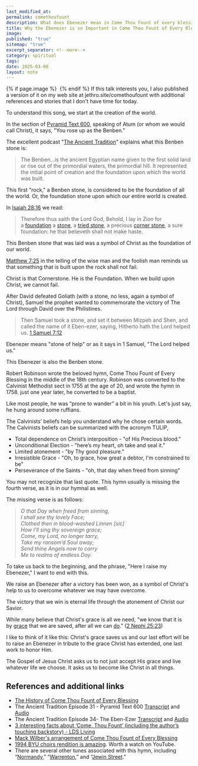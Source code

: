 ```yaml
---
last_modified_at: 
permalink: comethoufount
description: What does Ebenezer mean in Come Thou Fount of every blessing?
title: Why the Ebenezer is so Important in Come Thou Fount of Every Blessing
image: 
published: "true"
sitemap: "true"
excerpt_separator: <!--more-->
category: spiritual
tags: 
date: 2025-03-08
layout: note
---
```



{% if page.image %} <img src="{{ page.image }}" alt=""> {% endif %}
If this talk interests you, I also published a version of it on my web site at jethro.site/comethoufount with additional references and stories that I don't have time for today. 

To understand this song, we start at the creation of the world. 

In the section of [Pyramid Text 600](https://theancienttradition.com/31-pyramid-text-600/), speaking of Atum (or whom we would call Christ), it says, "You rose up as the Benben."

The excellent podcast "[The Ancient Tradition](https://theancienttradition.com)" explains what this Benben stone is: 
> The Benben...is the ancient Egyptian name given to the first solid land or rise out of the primordial waters, the primordial hill. It represented the initial point of creation and the foundation upon which the world was built.

This first "rock," a Benben stone, is considered to be the foundation of all the world. Or, the foundation stone upon which our entire world is created. 

In [Isaiah 28:16](https://www.churchofjesuschrist.org/study/scriptures/ot/isa/28?lang=eng&id=p16#p16) we read: 
> Therefore thus saith the Lord God, Behold, I lay in Zion for a [foundation](https://www.churchofjesuschrist.org/study/scriptures/ot/isa/28?lang=eng#note16a) a [stone](https://www.churchofjesuschrist.org/study/scriptures/ot/isa/28?lang=eng#note16b), a [tried stone](https://theancienttradition.com/34-the-eben-ezer/), a precious [corner stone](https://www.churchofjesuschrist.org/study/scriptures/ot/isa/28?lang=eng#note16c), a sure foundation: he that believeth shall not make haste.

This Benben stone that was laid was a symbol of Christ as the foundation of our world. 

[Matthew 7:25](https://www.churchofjesuschrist.org/study/scriptures/nt/matt/7?lang=eng&id=p25#p25) in the telling of the wise man and the foolish man reminds us that something that is built upon the rock shall not fail. 

Christ is that Cornerstone. He is the Foundation. When we build upon Christ, we cannot fail.

After David defeated Goliath (with a stone, no less, again a symbol of Christ), Samuel the prophet wanted to commemorate the victory of The Lord through David over the Philistines. 
> Then Samuel took a stone, and set it between Mizpeh and Shen, and called the name of it Eben-ezer, saying, Hitherto hath the Lord helped us. [1 Samuel 7:12](https://www.churchofjesuschrist.org/study/scriptures/ot/1-sam/7?lang=eng&id=p12#p12)

Ebenezer means "stone of help" or as it says in 1 Samuel, "The Lord helped us."

This Ebenezer is also the Benben stone. 

Robert Robinson wrote the beloved hymn, Come Thou Fount of Every Blessing in the middle of the 18th century. Robinson was converted to the Calvinist Methodist sect in 1755 at the age of 20, and wrote the hymn in 1758. just one year later, he converted to be a baptist. 

Like most people, he was “prone to wander” a bit in his youth. Let's just say, he hung around some ruffians. 

The Calvinists’ beliefs help you understand why he chose certain words. The Calvinists beliefs can be summarized with the acronym TULIP, 
- Total dependence on Christ’s interposition - "of His Precious blood."
- Unconditional Election - "here’s my heart, oh take and seal it."
- Limited atonement - "by Thy good pleasure."
- Irresistible Grace - "Oh, to grace, how great a debtor, I'm constrained to be"
- Perseverance of the Saints - "oh, that day when freed from sinning"

You may not recognize that last quote. This hymn usually is missing the fourth verse, as it is in our hymnal as well. 

The missing verse is as follows:

> *O that Day when freed from sinning,  
I shall see thy lovely Face;  
Clothed then in blood-washed Linnen \[sic\]  
How I’ll sing thy sovereign grace;  
Come, my Lord, no longer tarry,  
Take my ransom’d Soul away;  
Send thine Angels now to carry  
Me to realms of endless Day.*

To take us back to the beginning, and the phrase, "Here I raise my Ebenezer," I want to end with this. 

We raise an Ebenezer after a victory has been won, as a symbol of Christ's help to us to overcome whatever we may have overcome. 

The victory that we win is eternal life through the atonement of Christ our Savior. 

While many believe that Christ's grace is all we need,  "we know that it is by [grace](https://www.churchofjesuschrist.org/study/scriptures/bofm/2-ne/25?lang=eng&id=p23#note23b) that we are saved, after all we can [do](https://www.churchofjesuschrist.org/study/scriptures/bofm/2-ne/25?lang=eng&id=p23#note23c)." ([2 Nephi 25:23](https://www.churchofjesuschrist.org/study/scriptures/bofm/2-ne/25?lang=eng&id=p23#p23))

I like to think of it like this: Christ's grace saves us and our last effort will be to raise an Ebenezer in tribute to the grace Christ has extended, one last work to honor Him. 

The Gospel of Jesus Christ asks us to not just accept His grace and live whatever life we choose. It asks us to become like Christ in all things. 

## References and additional links
- [The History of Come Thou Fount of Every Blessing](https://www.umcdiscipleship.org/resources/history-of-hymns-come-thou-fount-of-every-blessing)
- The Ancient Tradition Episode 31 - Pyramid Text 600 [Transcript](https://theancienttradition.com/31-pyramid-text-600/) and [Audio](https://www.buzzsprout.com/2105781/episodes/14717627)
- The Ancient Tradition Episode 34- The Eben-Ezer [Transcript](https://theancienttradition.com/34-the-eben-ezer/) and [Audio](https://www.buzzsprout.com/2105781/episodes/15002991)
- [3 interesting facts about ‘Come, Thou Fount’ (including the author’s touching backstory) - LDS Living](https://www.ldsliving.com/3-interesting-facts-about-come-thou-fount-including-the-authors-touching-backstory/s/12304)
- [Mack Wilber's arrangement of Come Thou Fount of Every Blessing](https://www.thetabernaclechoir.org/articles/the-history-of-come-thou-fount-of-every-blessing.html?lang=eng)
- [1994 BYU choirs rendition is amazing](https://www.youtube.com/watch?v=nq-Q22Pf1W8). Worth a watch on YouTube. 
- There are several other tunes associated with this hymn, including “[Normandy](https://hymnary.org/tune/normandy_bost),” “[Warrenton](https://hymnary.org/tune/warrenton),” and “[Jewin Street](https://www.cpdl.org/wiki/images/5/56/JewinStreetCarrell1821a.pdf).”
